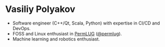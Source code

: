  # Vasiliy Polyakov
- Software engineer (C++/Qt, Scala, Python) with expertise in CI/CD and DevOps.
- FOSS and Linux enthusiast in [PermLUG] ([@permlug]).
- Machine learning and robotics enthusiast.

[PermLUG]: https://permlug.org/ "Perm Linux Users Group"
[@permlug]: https://github.com/permlug "PermLUG at GitHub"
